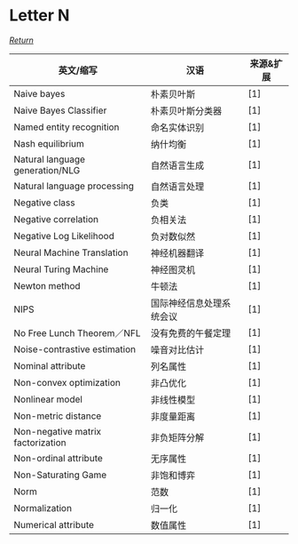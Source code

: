 # Letter N
[*Return*](https://github.com/SyncedAI00/Artificial-Intelligence-Terminology/blob/master/README.md)

英文/缩写|汉语|来源&扩展
---|---|---
Naive bayes|朴素贝叶斯|[1]
Naive Bayes Classifier	|朴素贝叶斯分类器|[1]
Named entity recognition|	命名实体识别|[1]
Nash equilibrium	|纳什均衡|[1]
Natural language generation/NLG|	自然语言生成|[1]
Natural language processing|	自然语言处理|[1]
Negative class|	负类|[1]
Negative correlation	|负相关法|[1]
Negative Log Likelihood	|负对数似然|[1]
Neural Machine Translation|	神经机器翻译|[1]
Neural Turing Machine|	神经图灵机|[1]
Newton method	|牛顿法|[1]
NIPS	|国际神经信息处理系统会议|[1]
No Free Lunch Theorem／NFL|	没有免费的午餐定理|[1]
Noise-contrastive estimation|	噪音对比估计|[1]
Nominal attribute	|列名属性|[1]
Non-convex optimization|	非凸优化|[1]
Nonlinear model	|非线性模型|[1]
Non-metric distance	|非度量距离|[1]
Non-negative matrix factorization	|非负矩阵分解|[1]
Non-ordinal attribute |	无序属性|[1]
Non-Saturating Game|	非饱和博弈|[1]
Norm	|范数|[1]
Normalization|	归一化|[1]
Numerical attribute|	数值属性|[1]
